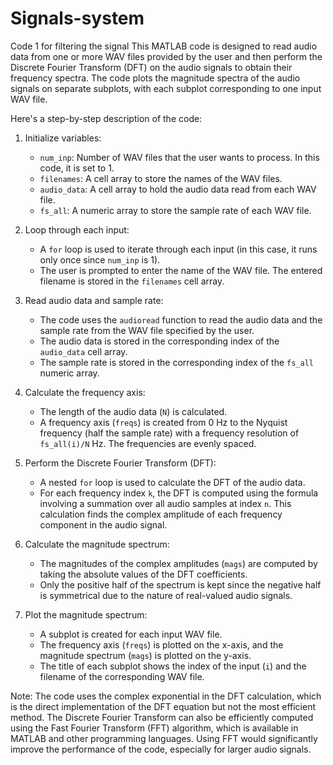 # Signals-system
Code 1 for filtering the signal
This MATLAB code is designed to read audio data from one or more WAV files provided by the user and then perform the Discrete Fourier Transform (DFT) on the audio signals to obtain their frequency spectra. The code plots the magnitude spectra of the audio signals on separate subplots, with each subplot corresponding to one input WAV file.

Here's a step-by-step description of the code:

1. Initialize variables:
   - `num_inp`: Number of WAV files that the user wants to process. In this code, it is set to 1.
   - `filenames`: A cell array to store the names of the WAV files.
   - `audio_data`: A cell array to hold the audio data read from each WAV file.
   - `fs_all`: A numeric array to store the sample rate of each WAV file.

2. Loop through each input:
   - A `for` loop is used to iterate through each input (in this case, it runs only once since `num_inp` is 1).
   - The user is prompted to enter the name of the WAV file. The entered filename is stored in the `filenames` cell array.

3. Read audio data and sample rate:
   - The code uses the `audioread` function to read the audio data and the sample rate from the WAV file specified by the user.
   - The audio data is stored in the corresponding index of the `audio_data` cell array.
   - The sample rate is stored in the corresponding index of the `fs_all` numeric array.

4. Calculate the frequency axis:
   - The length of the audio data (`N`) is calculated.
   - A frequency axis (`freqs`) is created from 0 Hz to the Nyquist frequency (half the sample rate) with a frequency resolution of `fs_all(i)/N` Hz. The frequencies are evenly spaced.

5. Perform the Discrete Fourier Transform (DFT):
   - A nested `for` loop is used to calculate the DFT of the audio data.
   - For each frequency index `k`, the DFT is computed using the formula involving a summation over all audio samples at index `n`. This calculation finds the complex amplitude of each frequency component in the audio signal.

6. Calculate the magnitude spectrum:
   - The magnitudes of the complex amplitudes (`mags`) are computed by taking the absolute values of the DFT coefficients.
   - Only the positive half of the spectrum is kept since the negative half is symmetrical due to the nature of real-valued audio signals.

7. Plot the magnitude spectrum:
   - A subplot is created for each input WAV file.
   - The frequency axis (`freqs`) is plotted on the x-axis, and the magnitude spectrum (`mags`) is plotted on the y-axis.
   - The title of each subplot shows the index of the input (`i`) and the filename of the corresponding WAV file.

Note: The code uses the complex exponential in the DFT calculation, which is the direct implementation of the DFT equation but not the most efficient method. The Discrete Fourier Transform can also be efficiently computed using the Fast Fourier Transform (FFT) algorithm, which is available in MATLAB and other programming languages. Using FFT would significantly improve the performance of the code, especially for larger audio signals.
